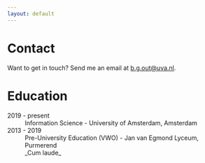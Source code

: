 ```yaml
---
layout: default
---
```


# Contact
Want to get in touch? Send me an email at [b.g.out@uva.nl](mailto:b.g.out@uva.nl).

# Education
<dl>
    <dt>2019 - present</dt>
    <dd>Information Science - University of Amsterdam, Amsterdam</dd>
    <dt>2013 - 2019</dt>
    <dd>Pre-University Education (VWO) - Jan van Egmond Lyceum, Purmerend</dd>
    <dd>_Cum laude_</dd>
</dl>